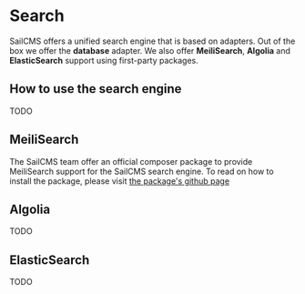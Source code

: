 # Search
SailCMS offers a unified search engine that is based on adapters. Out of the box we offer the
__database__ adapter. We also offer __MeiliSearch__, __Algolia__ and __ElasticSearch__ support using
first-party packages.

## How to use the search engine
TODO

## MeiliSearch
The SailCMS team offer an official composer package to provide MeiliSearch support for the SailCMS search
engine. To read on how to install the package, please visit
[the package's github page](https://github.com/LeeroyLabs/sail-meilisearch)

## Algolia
TODO

## ElasticSearch
TODO
